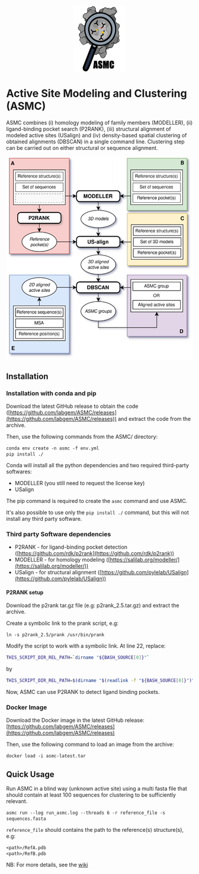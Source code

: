<!-- ![ASMC logo](docs/asmc.png) -->
<!-- center and resize the image with html syntax -->
<p align="center">
  <img src="docs/asmc.png" alt="ASMC logo"
       width="140"
       height="178"
    />
</p>

# Active Site Modeling and Clustering (ASMC)

ASMC combines (i) homology modeling of family members (MODELLER), (ii) ligand-binding pocket search (P2RANK), (iii) structural alignment of modeled active sites (USalign) and (iv) density-based spatial clustering of obtained alignments (DBSCAN) in a single command line. Clustering step can be carried out on either structural or sequence alignment.

<!-- ![ASMC workflow](docs/ASMC_workflow.svg) -->
<!-- center and resize the image with html syntax -->
<p align="center">
  <img src="docs/ASMC_workflow.svg" alt="ASMC workflow" />
</p>

## Installation

### Installation with conda and pip

Download the latest GitHub release to obtain the code ([https://github.com/labgem/ASMC/releases](https://github.com/labgem/ASMC/releases)) and extract the code from the archive.

Then, use the following commands from the ASMC/ directory:
```
conda env create -n asmc -f env.yml
pip install ./
```

Conda will install all the python dependencies and two required third-party softwares:
- MODELLER (you still need to request the license key)
- USalign

The pip command is required to create the `asmc` command and use ASMC.

It's also possible to use only the `pip install ./` command, but this will not install any third party software.

### Third party Software dependencies

- P2RANK - for ligand-binding pocket detection ([https://github.com/rdk/p2rank](https://github.com/rdk/p2rank))
- MODELLER - for homology modeling ([https://salilab.org/modeller/](https://salilab.org/modeller/))
- USalign - for structural alignment ([https://github.com/pylelab/USalign](https://github.com/pylelab/USalign))

#### P2RANK setup

Download the p2rank tar.gz file (e.g: p2rank_2.5.tar.gz) and extract the archive.

Create a symbolic link to the prank script, e.g:
```
ln -s p2rank_2.5/prank /usr/bin/prank
```

Modify the script to work with a symbolic link. At line 22, replace:
```bash
THIS_SCRIPT_DIR_REL_PATH=`dirname "${BASH_SOURCE[0]}"`
```
by
```bash
THIS_SCRIPT_DIR_REL_PATH=$(dirname "$(readlink -f "${BASH_SOURCE[0]}")")
```

Now, ASMC can use P2RANK to detect ligand binding pockets.

### Docker Image

Download the Docker image in the latest GitHub release: [https://github.com/labgem/ASMC/releases](https://github.com/labgem/ASMC/releases)

Then, use the following command to load an image from the archive:
```
docker load -i asmc-latest.tar
```

## Quick Usage

Run ASMC in a blind way (unknown active site) using a multi fasta file that should contain at least 100 sequences for clustering to be sufficiently relevant.

```
asmc run --log run_asmc.log --threads 6 -r reference_file -s sequences.fasta
```

`reference_file` should contains the path to the reference(s) structure(s), e.g:
```
<path>/RefA.pdb
<path>/RefB.pdb
```

NB: For more details, see the [wiki](https://github.com/labgem/ASMC/wiki/Options-and-Usages)
